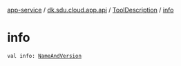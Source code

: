 [app-service](../../index.md) / [dk.sdu.cloud.app.api](../index.md) / [ToolDescription](index.md) / [info](./info.md)

# info

`val info: `[`NameAndVersion`](../-name-and-version/index.md)